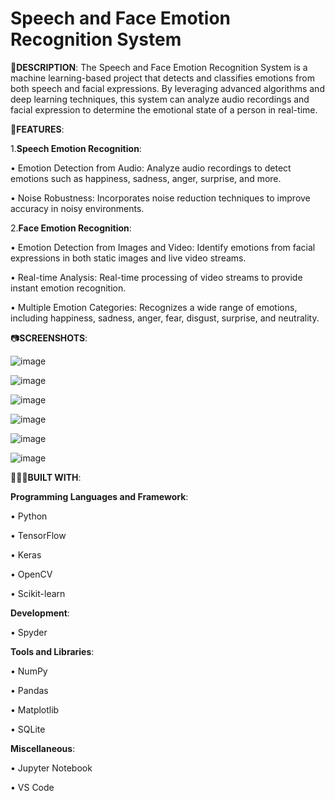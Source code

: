 # Speech and Face Emotion Recognition System

📜**DESCRIPTION**:
The Speech and Face Emotion Recognition System is a machine learning-based project that detects and classifies emotions from both speech and facial expressions. By leveraging advanced algorithms and deep learning techniques, this system can analyze audio recordings and facial expression to determine the emotional state of a person in real-time.



📌**FEATURES**:


1.**Speech Emotion Recognition**:

• Emotion Detection from Audio: Analyze audio recordings to detect emotions such as happiness, sadness, anger, surprise, and more.

• Noise Robustness: Incorporates noise reduction techniques to improve accuracy in noisy environments.


2.**Face Emotion Recognition**:

• Emotion Detection from Images and Video: Identify emotions from facial expressions in both static images and live video streams.

• Real-time Analysis: Real-time processing of video streams to provide instant emotion recognition.

• Multiple Emotion Categories: Recognizes a wide range of emotions, including happiness, sadness, anger, fear, disgust, surprise, and neutrality.



📷**SCREENSHOTS**:

![image](https://github.com/SakshiSalaskar/Speech-and-Face-Emotion-Recognition/assets/135793633/9e1ebad2-28bd-4bed-9105-34ee92e9bbbc)


![image](https://github.com/SakshiSalaskar/Speech-and-Face-Emotion-Recognition/assets/135793633/bf9265dc-79fb-4e74-b9bb-f248a9ad8862)


![image](https://github.com/SakshiSalaskar/Speech-and-Face-Emotion-Recognition/assets/135793633/0d50b774-bb46-4dee-ade7-4206d08d8836)


![image](https://github.com/SakshiSalaskar/Speech-and-Face-Emotion-Recognition/assets/135793633/07063ae1-4dc8-431f-981e-9a8cb7301271)


![image](https://github.com/SakshiSalaskar/Speech-and-Face-Emotion-Recognition/assets/135793633/f56b2eab-f8ee-43cb-8a71-718c399fee65)


![image](https://github.com/SakshiSalaskar/Speech-and-Face-Emotion-Recognition/assets/135793633/30fd8e13-2c44-49cc-82a5-77d445e02be3)


👩🏾‍💻**BUILT WITH**:

**Programming Languages and Framework**:

• Python

• TensorFlow 

• Keras 

• OpenCV 

• Scikit-learn 


**Development**:

• Spyder


**Tools and Libraries**:

• NumPy 

• Pandas 

• Matplotlib 

• SQLite 


**Miscellaneous**:

• Jupyter Notebook 

• VS Code 













